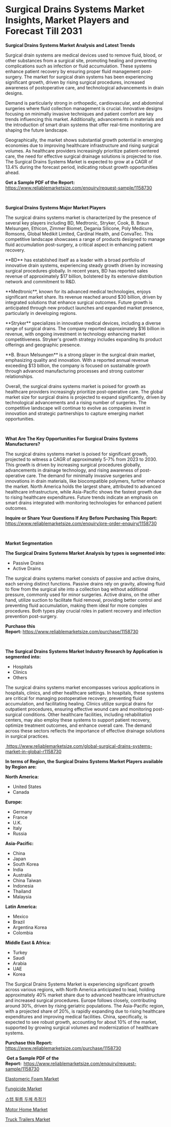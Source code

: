 <p><h1>Surgical Drains Systems Market Insights, Market Players and Forecast Till 2031</h1></p><p><strong>Surgical Drains Systems Market Analysis and Latest Trends</strong></p>
<p><p>Surgical drain systems are medical devices used to remove fluid, blood, or other substances from a surgical site, promoting healing and preventing complications such as infection or fluid accumulation. These systems enhance patient recovery by ensuring proper fluid management post-surgery. The market for surgical drain systems has been experiencing significant growth, driven by rising surgical procedures, increased awareness of postoperative care, and technological advancements in drain designs. </p><p>Demand is particularly strong in orthopedic, cardiovascular, and abdominal surgeries where fluid collection management is crucial. Innovative designs focusing on minimally invasive techniques and patient comfort are key trends influencing this market. Additionally, advancements in materials and the introduction of smart drain systems that offer real-time monitoring are shaping the future landscape. </p><p>Geographically, the market shows substantial growth potential in emerging economies due to improving healthcare infrastructure and rising surgical volumes. As healthcare providers increasingly prioritize patient-centered care, the need for effective surgical drainage solutions is projected to rise. The Surgical Drains Systems Market is expected to grow at a CAGR of 13.4% during the forecast period, indicating robust growth opportunities ahead.</p></p>
<p><strong>Get a Sample PDF of the Report:&nbsp;</strong> <a href="https://www.reliablemarketsize.com/enquiry/request-sample/1158730">https://www.reliablemarketsize.com/enquiry/request-sample/1158730</a></p>
<p>&nbsp;</p>
<p><strong>Surgical Drains Systems Major Market Players</strong></p>
<p><p>The surgical drains systems market is characterized by the presence of several key players including BD, Medtronic, Stryker, Cook, B. Braun Melsungen, Ethicon, Zimmer Biomet, Degania Silicone, Poly Medicure, Romsons, Global Medikit Limited, Cardinal Health, and ConvaTec. This competitive landscape showcases a range of products designed to manage fluid accumulation post-surgery, a critical aspect in enhancing patient recovery.</p><p>**BD** has established itself as a leader with a broad portfolio of innovative drain systems, experiencing steady growth driven by increasing surgical procedures globally. In recent years, BD has reported sales revenue of approximately $17 billion, bolstered by its extensive distribution network and commitment to R&D.</p><p>**Medtronic**, known for its advanced medical technologies, enjoys significant market share. Its revenue reached around $30 billion, driven by integrated solutions that enhance surgical outcomes. Future growth is anticipated through new product launches and expanded market presence, particularly in developing regions.</p><p>**Stryker** specializes in innovative medical devices, including a diverse range of surgical drains. The company reported approximately $16 billion in revenue, with ongoing investment in technology enhancing market competitiveness. Stryker's growth strategy includes expanding its product offerings and geographic presence.</p><p>**B. Braun Melsungen** is a strong player in the surgical drain market, emphasizing quality and innovation. With a reported annual revenue exceeding $13 billion, the company is focused on sustainable growth through advanced manufacturing processes and strong customer relationships.</p><p>Overall, the surgical drains systems market is poised for growth as healthcare providers increasingly prioritize post-operative care. The global market size for surgical drains is projected to expand significantly, driven by technological advancements and a rising number of surgeries. The competitive landscape will continue to evolve as companies invest in innovation and strategic partnerships to capture emerging market opportunities.</p></p>
<p>&nbsp;</p>
<p><strong>What Are The Key Opportunities For Surgical Drains Systems Manufacturers?</strong></p>
<p><p>The surgical drains systems market is poised for significant growth, projected to witness a CAGR of approximately 5-7% from 2023 to 2030. This growth is driven by increasing surgical procedures globally, advancements in drainage technology, and rising awareness of post-operative care. The demand for minimally invasive surgeries and innovations in drain materials, like biocompatible polymers, further enhance the market. North America holds the largest share, attributed to advanced healthcare infrastructure, while Asia-Pacific shows the fastest growth due to rising healthcare expenditures. Future trends indicate an emphasis on smart drains integrated with monitoring technologies for enhanced patient outcomes.</p></p>
<p><strong>Inquire or Share Your Questions If Any Before Purchasing This Report:</strong> <a href="https://www.reliablemarketsize.com/enquiry/pre-order-enquiry/1158730">https://www.reliablemarketsize.com/enquiry/pre-order-enquiry/1158730</a></p>
<p>&nbsp;</p>
<p><strong>Market Segmentation</strong></p>
<p><strong>The Surgical Drains Systems Market Analysis by types is segmented into:</strong></p>
<p><ul><li>Passive Drains</li><li>Active Drains</li></ul></p>
<p><p>The surgical drains systems market consists of passive and active drains, each serving distinct functions. Passive drains rely on gravity, allowing fluid to flow from the surgical site into a collection bag without additional pressure, commonly used for minor surgeries. Active drains, on the other hand, utilize suction to facilitate fluid removal, providing better control and preventing fluid accumulation, making them ideal for more complex procedures. Both types play crucial roles in patient recovery and infection prevention post-surgery.</p></p>
<p><strong>Purchase this Report:&nbsp;</strong><a href="https://www.reliablemarketsize.com/purchase/1158730">https://www.reliablemarketsize.com/purchase/1158730</a></p>
<p>&nbsp;</p>
<p><strong>The Surgical Drains Systems Market Industry Research by Application is segmented into:</strong></p>
<p><ul><li>Hospitals</li><li>Clinics</li><li>Others</li></ul></p>
<p><p>The surgical drains systems market encompasses various applications in hospitals, clinics, and other healthcare settings. In hospitals, these systems are critical for managing postoperative recovery, preventing fluid accumulation, and facilitating healing. Clinics utilize surgical drains for outpatient procedures, ensuring effective wound care and monitoring post-surgical conditions. Other healthcare facilities, including rehabilitation centers, may also employ these systems to support patient recovery, optimize treatment outcomes, and enhance overall care. The demand across these sectors reflects the importance of effective drainage solutions in surgical practices.</p></p>
<p><a href="https://www.reliablemarketsize.com/global-surgical-drains-systems-market-in-global-r1158730">&nbsp;https://www.reliablemarketsize.com/global-surgical-drains-systems-market-in-global-r1158730</a></p>
<p><strong>In terms of Region, the Surgical Drains Systems Market Players available by Region are:</strong></p>
<p>
    <p> <strong> North America: </strong>
        <ul>
            <li>United States</li>
            <li>Canada</li>
        </ul>
        </p> 
    <p> <strong> Europe: </strong>
        <ul>
            <li>Germany</li>
            <li>France</li>
            <li>U.K.</li>
            <li>Italy</li>
            <li>Russia</li>
        </ul>
        </p> 
    <p> <strong> Asia-Pacific: </strong>
        <ul>
            <li>China</li>
            <li>Japan</li>
            <li>South Korea</li>
            <li>India</li>
            <li>Australia</li>
            <li>China Taiwan</li>
            <li>Indonesia</li>
            <li>Thailand</li>
            <li>Malaysia</li>
        </ul>
        </p> 
    <p> <strong> Latin America: </strong>
        <ul>
            <li>Mexico</li>
            <li>Brazil</li>
            <li>Argentina Korea</li>
            <li>Colombia</li>
        </ul>
        </p> 
    <p> <strong> Middle East & Africa: </strong>
        <ul>
            <li>Turkey</li>
            <li>Saudi</li>
            <li>Arabia</li>
            <li>UAE</li>
            <li>Korea</li>
        </ul>
    </p>
    </p>
<p><p>The Surgical Drains Systems Market is experiencing significant growth across various regions, with North America anticipated to lead, holding approximately 40% market share due to advanced healthcare infrastructure and increased surgical procedures. Europe follows closely, contributing around 30%, driven by rising geriatric populations. The Asia-Pacific region, with a projected share of 20%, is rapidly expanding due to rising healthcare expenditures and improving medical facilities. China, specifically, is expected to see robust growth, accounting for about 10% of the market, supported by growing surgical volumes and modernization of healthcare systems.</p></p>
<p><strong>Purchase this Report: </strong><a href="https://www.reliablemarketsize.com/purchase/1158730">https://www.reliablemarketsize.com/purchase/1158730</a></p>
<p>&nbsp;<strong>Get a Sample PDF of the Report:&nbsp;&nbsp;</strong><a href="https://www.reliablemarketsize.com/enquiry/request-sample/1158730">https://www.reliablemarketsize.com/enquiry/request-sample/1158730</a></p>
<p><strong></strong></p>
<p><p><a href="https://issuu.com/reportprime-2/docs/elastomeric-foam-market-size-2030.p_97a9979b8c9201">Elastomeric Foam Market</a></p><p><a href="https://issuu.com/reportprime-2/docs/fungicide-market-size-2030.pptx_812241bbace241">Fungicide Market</a></p><p><a href="https://medium.com/@othaleffler61/step-film-thickness-meter-market-%EC%9D%98-%EA%B8%80%EB%A1%9C%EB%B2%8C-%EC%8B%9C%EC%9E%A5-%EA%B0%9C%EC%9A%94%EB%8A%94-%EC%A0%84-%EC%84%B8%EA%B3%84-%EB%B0%8F-%EC%A3%BC%EC%9A%94-%EC%8B%9C%EC%9E%A5%EC%9D%98-%EC%82%B0%EC%97%85%EC%97%90-%EC%98%81%ED%96%A5%EC%9D%84-%EB%AF%B8%EC%B9%98%EB%8A%94-%EC%A3%BC%EC%9A%94-%ED%8A%B8%EB%A0%8C%EB%93%9C%EC%97%90-%EB%8C%80%ED%95%9C-%EB%8F%85%ED%8A%B9%ED%95%9C-%EA%B4%80%EC%A0%90%EC%9D%84-%EC%A0%9C%EA%B3%B5%ED%95%A9%EB%8B%88%EB%8B%A4-ab2674752dd8">스텝 필름 두께 측정기</a></p><p><a href="https://www.linkedin.com/pulse/strategic-insights-global-motor-home-market-trends-2024-2031-mmf5e?trackingId=DTFWZvLtTSqjLO0OP4L3%2Fg%3D%3D">Motor Home Market</a></p><p><a href="https://www.linkedin.com/pulse/truck-trailers-market-global-regional-analysis-2024--2tb7e?trackingId=oaikRRfpRayBUBP5QAAkxw%3D%3D">Truck Trailers Market</a></p></p>
